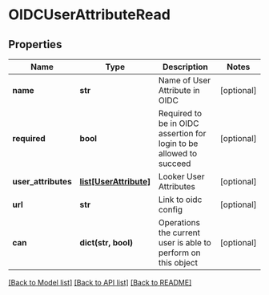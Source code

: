 # OIDCUserAttributeRead

## Properties
Name | Type | Description | Notes
------------ | ------------- | ------------- | -------------
**name** | **str** | Name of User Attribute in OIDC | [optional] 
**required** | **bool** | Required to be in OIDC assertion for login to be allowed to succeed | [optional] 
**user_attributes** | [**list[UserAttribute]**](UserAttribute.md) | Looker User Attributes | [optional] 
**url** | **str** | Link to oidc config | [optional] 
**can** | **dict(str, bool)** | Operations the current user is able to perform on this object | [optional] 

[[Back to Model list]](../README.md#documentation-for-models) [[Back to API list]](../README.md#documentation-for-api-endpoints) [[Back to README]](../README.md)


